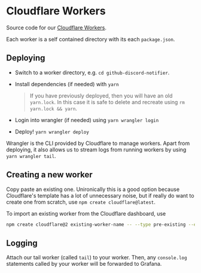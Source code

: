 # Cloudflare Workers

Source code for our
[Cloudflare Workers](https://developers.cloudflare.com/workers/).

Each worker is a self contained directory with its each `package.json`.

## Deploying

-   Switch to a worker directory, e.g. `cd github-discord-notifier`.

-   Install dependencies (if needed) with `yarn`

    > If you have previously deployed, then you will have an old `yarn.lock`. In
    > this case it is safe to delete and recreate using `rm yarn.lock && yarn`.

-   Login into wrangler (if needed) using `yarn wrangler login`

-   Deploy! `yarn wrangler deploy`

Wrangler is the CLI provided by Cloudflare to manage workers. Apart from
deploying, it also allows us to stream logs from running workers by using
`yarn wrangler tail`.

## Creating a new worker

Copy paste an existing one. Unironically this is a good option because
Cloudflare's template has a lot of unnecessary noise, but if really do want to
create one from scratch, use `npm create cloudflare@latest`.

To import an existing worker from the Cloudflare dashboard, use

```sh
npm create cloudflare@2 existing-worker-name -- --type pre-existing --existing-script existing-worker-name
```

## Logging

Attach our tail worker (called `tail`) to your worker. Then, any `console.log`
statements called by your worker will be forwarded to Grafana.
